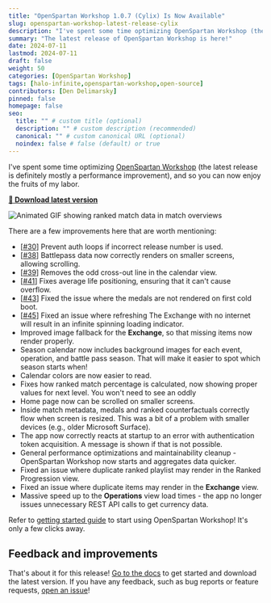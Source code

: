 ```yaml
---
title: "OpenSpartan Workshop 1.0.7 (Cylix) Is Now Available"
slug: openspartan-workshop-latest-release-cylix
description: "I've spent some time optimizing OpenSpartan Workshop (the latest release is definitely mostly a performance improvement), and so you can now enjoy the fruits of my labor."
summary: "The latest release of OpenSpartan Workshop is here!"
date: 2024-07-11
lastmod: 2024-07-11
draft: false
weight: 50
categories: [OpenSpartan Workshop]
tags: [halo-infinite,openspartan-workshop,open-source]
contributors: [Den Delimarsky]
pinned: false
homepage: false
seo:
  title: "" # custom title (optional)
  description: "" # custom description (recommended)
  canonical: "" # custom canonical URL (optional)
  noindex: false # false (default) or true
---
```


I've spent some time optimizing [OpenSpartan Workshop](https://www.openspartan.com/docs/workshop/guides/get-started/) (the latest release is definitely mostly a performance improvement), and so you can now enjoy the fruits of my labor.

[**🚀 Download latest version**](https://github.com/OpenSpartan/openspartan-workshop/releases/download/1.0.7/OpenSpartan.Workshop.Installer.Bundle.exe)

![Animated GIF showing ranked match data in match overviews](images/blog/openspartan-workshop-latest-release-cylix/openspartan-workshop-latest.gif)

There are a few improvements here that are worth mentioning:

- [[#30](https://github.com/OpenSpartan/openspartan-workshop/issues/30)] Prevent auth loops if incorrect release number is used.
- [[#38](https://github.com/OpenSpartan/openspartan-workshop/issues/38)] Battlepass data now correctly renders on smaller screens, allowing scrolling.
- [[#39](https://github.com/OpenSpartan/openspartan-workshop/issues/39)] Removes the odd cross-out line in the calendar view.
- [[#41](https://github.com/OpenSpartan/openspartan-workshop/issues/41)] Fixes average life positioning, ensuring that it can't cause overflow.
- [[#43](https://github.com/OpenSpartan/openspartan-workshop/issues/43)] Fixed the issue where the medals are not rendered on first cold boot.
- [[#45](https://github.com/OpenSpartan/openspartan-workshop/issues/45)] Fixed an issue where refreshing The Exchange with no internet will result in an infinite spinning loading indicator.
- Improved image fallback for the **Exchange**, so that missing items now render properly.
- Season calendar now includes background images for each event, operation, and battle pass season. That will make it easier to spot which season starts when!
- Calendar colors are now easier to read.
- Fixes how ranked match percentage is calculated, now showing proper values for next level. You won't need to see an oddly 
- Home page now can be scrolled on smaller screens.
- Inside match metadata, medals and ranked counterfactuals correctly flow when screen is resized. This was a bit of a problem with smaller devices (e.g., older Microsoft Surface).
- The app now correctly reacts at startup to an error with authentication token acquisition. A message is shown if that is not possible.
- General performance optimizations and maintainability cleanup - OpenSpartan Workshop now starts and aggregates data quicker.
- Fixed an issue where duplicate ranked playlist may render in the Ranked Progression view.
- Fixed an issue where duplicate items may render in the **Exchange** view.
- Massive speed up to the **Operations** view load times - the app no longer issues unnecessary REST API calls to get currency data.

Refer to [getting started guide](https://www.openspartan.com/docs/workshop/guides/get-started/) to start using OpenSpartan Workshop! It's only a few clicks away.

## Feedback and improvements

That's about it for this release! [Go to the docs](/docs/workshop/guides/get-started/) to get started and download the latest version. If you have any feedback, such as bug reports or feature requests, [open an issue](https://github.com/OpenSpartan/openspartan-workshop/issues)!
